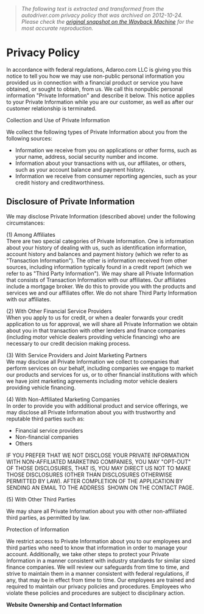 > *The following text is extracted and transformed from the autodriver.com privacy policy that was archived on 2012-10-24. Please check the [original snapshot on the Wayback Machine](https://web.archive.org/web/20121024225246id_/http%3A//www.autodriver.com/privacy.htm) for the most accurate reproduction.*

# Privacy Policy

In accordance with federal regulations, Adaroo.com LLC is giving you this notice to tell you how we may use non-public personal information you provided us in connection with a financial product or service you have obtained, or sought to obtain, from us. We call this nonpublic personal information "Private Information" and describe it below. This notice applies to your Private Information while you are our customer, as well as after our customer relationship is terminated.

Collection and Use of Private Information

We collect the following types of Private Information about you from the following sources:

  * Information we receive from you on applications or other forms, such as your name, address, social security number and income.
  * Information about your transactions with us, our affiliates, or others, such as your account balance and payment history.
  * Information we receive from consumer reporting agencies, such as your credit history and creditworthiness.



## Disclosure of Private Information

We may disclose Private Information (described above) under the following circumstances:

(1) Among Affiliates  
There are two special categories of Private Information. One is information about your history of dealing with us, such as identification information, account history and balances and payment history (which we refer to as "Transaction Information"). The other is information received from other sources, including information typically found in a credit report (which we refer to as "Third Party Information"). We may share all Private Information that consists of Transaction Information with our affiliates. Our affiliates include a mortgage broker. We do this to provide you with the products and services we and our affiliates offer. We do not share Third Party Information with our affiliates.

(2) With Other Financial Service Providers  
When you apply to us for credit, or when a dealer forwards your credit application to us for approval, we will share all Private Information we obtain about you in that transaction with other lenders and finance companies (including motor vehicle dealers providing vehicle financing) who are necessary to our credit decision making process.

(3) With Service Providers and Joint Marketing Partners  
We may disclose all Private Information we collect to companies that perform services on our behalf, including companies we engage to market our products and services for us, or to other financial institutions with which we have joint marketing agreements including motor vehicle dealers providing vehicle financing.

(4) With Non-Affiliated Marketing Companies  
In order to provide you with additional product and service offerings, we may disclose all Private Information about you with trustworthy and reputable third parties such as:

  * Financial service providers
  * Non-financial companies
  * Others



IF YOU PREFER THAT WE NOT DISCLOSE YOUR PRIVATE INFORMATION WITH NON-AFFILIATED MARKETING COMPANIES, YOU MAY "OPT-OUT" OF THOSE DISCLOSURES, THAT IS, YOU MAY DIRECT US NOT TO MAKE THOSE DISCLOSURES (OTHER THAN DISCLOSURES OTHERWISE PERMITTED BY LAW). AFTER COMPLETION OF THE APPLICATION BY SENDING AN EMAIL TO THE ADDRESS  SHOWN ON THE CONTACT PAGE.

(5) With Other Third Parties

We may share all Private Information about you with other non-affiliated third parties, as permitted by law.

Protection of Information

We restrict access to Private Information about you to our employees and third parties who need to know that information in order to manage your account. Additionally, we take other steps to protect your Private Information in a manner consistent with industry standards for similar sized finance companies. We will review our safeguards from time to time, and strive to maintain them in a manner consistent with federal regulations, if any, that may be in effect from time to time. Our employees are trained and required to maintain our privacy policies and procedures. Employees who violate these policies and procedures are subject to disciplinary action.

**Website Ownership and Contact Information**
